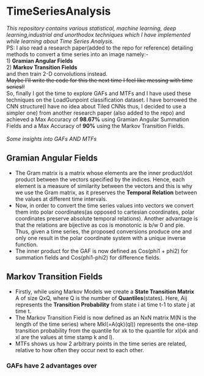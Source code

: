 # TimeSeriesAnalysis
*This repository contains various statistical, machine learning, deep learning,industrial and unorthodox techniques which I have implemented while learning about Time Series Analysis.*  
PS: I also read a research paper(added to the repo for reference) detailing methods to convert a time series into an image namely:-<br/>1) **Gramian Angular Fields** <br/>2) **Markov Transition Fields** <br/>and then train 2-D convolutions instead.<br/>~~Maybe I'll write the code for this the next time I feel like messing with time series!!~~ <br/>
So, finally I got the time to explore GAFs and MTFs and I have used these techniques on the LoadGunpoint classification dataset. I have borrowed the CNN structure(I have no idea about Tiled CNNs thus, I decided to use a simpler one) from another research paper (also added to the repo) and achieved a Max Accuracy of **98.67%** using Gramian Angular Summation Fields and a Max Accuracy of **90%** using the Markov Transition Fields.<br/><br/>
*Some insights into GAFs AND MTFs*<br/>
## Gramian Angular Fields
* The Gram matrix is a matrix whose elements are the inner product/dot product between the vectors specified by the indices. Hence, each element is a measure of similarity between the vectors and this is why we use the Gram matrix, as it preserves the **Temporal Relation** between the values at different time intervals.<br/> 
* Now, in order to convert the time series values into vectors we convert them into polar coordinates(as opposed to cartesian coordinates, polar coordinates preserve absolute temporal relations). Another advantage is that the relations are bijective as cos is monotonic is b/w 0 and pie. Thus, given a time series, the proposed conversions produce one and only one result in the polar coordinate system with a unique inverse function.<br/>
* The inner product for the GAF is now defined as Cos(phi1 + phi2) for summation fields and Cos(phi1-phi2) for difference fields.<br/>
## Markov Transition Fields
* Firstly, while using Markov Models we create a **State Transition Matrix** A of size QxQ, where Q is the number of **Quantiles**(states). Here, Aij represents the **Transition Probability** from state i at time t-1 to state j at time t.<br/>
* The Markov Transition Field is now defined as an NxN matrix M(N is the length of the time series) where Mkl(=A(qk)(ql)) represents the one-step transition probability from the quantile for xk to the quantile for xl(xk and xl are the values at time stamp k and l).<br/>
* MTFs shows us how 2 arbitrary points in the time series are related, relative to how often they occur next to each other.<br/>
### GAFs have 2 advantages over 
